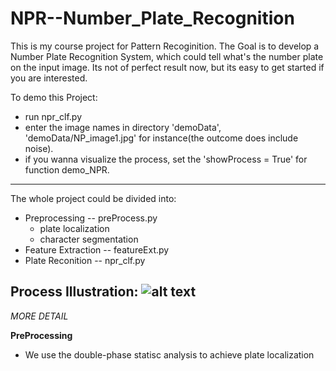# NPR--Number_Plate_Recognition

This is my course project for Pattern Recoginition. 
The Goal is to develop a Number Plate Recognition System, which could tell what's the number plate on the input image. 
Its not of perfect result now, but its easy to get started if you are interested.

To demo this Project:
  - run npr_clf.py
  - enter the image names in directory 'demoData', 'demoData/NP_image1.jpg' for instance(the outcome does include noise).
  - if you wanna visualize the process, set the 'showProcess = True'  for function demo_NPR.   
   
-------------------------------------------------------

The whole project could be divided into:
- Preprocessing             -- preProcess.py
  - plate localization
  - character segmentation
- Feature Extraction        -- featureExt.py
- Plate Reconition          -- npr_clf.py

Process Illustration:
![alt text](https://raw.githubusercontent.com/NPR--Number_Plate_Recognition/master/process_illustration.png)
-------------------------------------------------------
_MORE DETAIL_

__PreProcessing__
- We use the double-phase statisc analysis to achieve plate localization
